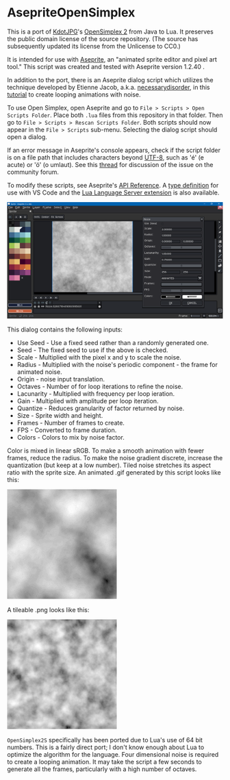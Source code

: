 # AsepriteOpenSimplex

This is a port of [KdotJPG](https://github.com/KdotJPG)'s [OpenSimplex 2](https://github.com/KdotJPG/OpenSimplex2) from Java to Lua. It preserves the public domain license of the source repository. (The source has subsequently updated its license from the Unlicense to CC0.)

It is intended for use with [Aseprite](https://www.aseprite.org/), an "animated sprite editor and pixel art tool." This script was created and tested with Aseprite version 1.2.40 .

In addition to the port, there is an Aseprite dialog script which utilizes the technique developed by Etienne Jacob, a.k.a. [necessarydisorder](https://necessarydisorder.wordpress.com), in this [tutorial](https://necessarydisorder.wordpress.com/2017/11/15/drawing-from-noise-and-then-making-animated-loopy-gifs-from-there/) to create looping animations with noise.

To use Open Simplex, open Aseprite and go to `File > Scripts > Open Scripts Folder`. Place both `.lua` files from this repository in that folder. Then go to `File > Scripts > Rescan Scripts Folder`. Both scripts should now appear in the `File > Scripts` sub-menu. Selecting the dialog script should open a dialog.

If an error message in Aseprite's console appears, check if the script folder is on a file path that includes characters beyond [UTF-8](https://en.wikipedia.org/wiki/UTF-8), such as 'é' (e acute) or 'ö' (o umlaut). See this [thread](https://community.aseprite.org/t/script-folder-path-cannot-open-no-such-file-or-directory/16818) for discussion of the issue on the community forum.

To modify these scripts, see Aseprite's [API Reference](https://github.com/aseprite/api). A [type definition](https://github.com/behreajj/aseprite-type-definition) for use with VS Code and the [Lua Language Server extension](https://github.com/LuaLS/lua-language-server) is also available.

![Dialog Screen](dialogScreenCap.png)

This dialog contains the following inputs:

 - Use Seed - Use a fixed seed rather than a randomly generated one.
 - Seed - The fixed seed to use if the above is checked.
 - Scale - Multiplied with the pixel x and y to scale the noise.
 - Radius - Multiplied with the noise's periodic component - the frame for animated noise.
 - Origin - noise input translation.
 - Octaves - Number of for loop iterations to refine the noise.
 - Lacunarity - Multiplied with frequency per loop ieration.
 - Gain - Multiplied with amplitude per loop iteration.
 - Quantize - Reduces granularity of factor returned by noise.
 - Size - Sprite width and height.
 - Frames - Number of frames to create.
 - FPS - Converted to frame duration.
 - Colors - Colors to mix by noise factor.

Color is mixed in linear sRGB. To make a smooth animation with fewer frames, reduce the radius. To make the noise gradient discrete, increase the quantization (but keep at a low number). Tiled noise stretches its aspect ratio with the sprite size. An animated .gif generated by this script looks like this:

![Animated](animNoise.gif)

A tileable .png looks like this:

![Tiled](tiledNoise.png)

`OpenSimplex2S` specifically has been ported due to Lua's use of 64 bit numbers. This is a fairly direct port; I don't know enough about Lua to optimize the algorithm for the language. Four dimensional noise is required to create a looping animation. It may take the script a few seconds to generate all the frames, particularly with a high number of octaves.